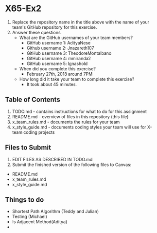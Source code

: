 # X65-Ex2

1. Replace the repository name in the title above with the name of your team's GitHub repository for this exercise.
2. Answer these questions
   * What are the GitHub usernames of your team members?
       * GitHub username 1: AdityaNese
       * Github username 2: Jnazareth107
       * GitHub username 3: TheodoreMontalbano
       * GitHub username 4: mmiranda2
       * GitHub username 5: lgnashold
   * When did you complete this exercise? 
        * February 27th, 2018 around 7PM
   * How long did it take your team to complete this exercise? 
        * It took about 45 minutes.

## Table of Contents

1. TODO.md - contains instructions for what to do for this assignment
2. README.md - overview of files in this repository (this file)
3. x_team_rules.md - documents the rules for your team
4. x_style_guide.md - documents coding styles your team will use for X-team coding projects

## Files to Submit

1. EDIT FILES AS DESCRIBED IN TODO.md
2. Submit the finished version of the following files to Canvas:

* README.md
* x_team_rules.md
* x_style_guide.md



## Things to do
 * Shortest Path Algorithm (Teddy and Julian)
 * Testing (Michael)
 * Is Adjacent Method(Aditya)
 * 
